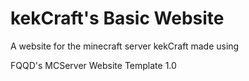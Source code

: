 
# kekCraft's Basic Website

A website for the minecraft server kekCraft made using

FQQD's MCServer Website Template 1.0
